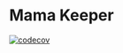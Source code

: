 # Mama Keeper

[![codecov](https://codecov.io/gh/davevurby/mama-keeper/branch/main/graph/badge.svg?token=SKF2DP364R)](https://codecov.io/gh/davevurby/mama-keeper)

